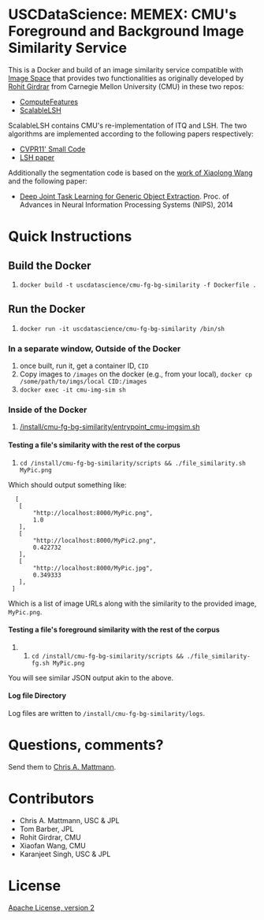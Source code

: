 # USCDataScience: MEMEX: CMU's Foreground and Background Image Similarity Service

This is a Docker and build of an image similarity service compatible with 
[Image Space](http://github.com/nasa-jpl-memex/image_space.git) that provides
two functionalities as originally developed by [Rohit Girdrar](https://github.com/rohitgirdhar) 
from Carnegie Mellon University (CMU) in these two repos:

* [ComputeFeatures](https://github.com/rohitgirdhar/ComputeFeatures)
* [ScalableLSH](https://github.com/rohitgirdhar-cmu-experimental/ScalableLSH)

ScalableLSH contains CMU's re-implementation of ITQ and LSH. The two algorithms 
are implemented according to the following papers respectively:

* [CVPR11' Small Code](http://slazebni.cs.illinois.edu/publications/cvpr11_small_code.pdf)
* [LSH paper](http://www.mit.edu/~andoni/LSH/)

Additionally the segmentation code is based on the 
[work of Xiaolong Wang](https://github.com/xiaolonw/nips14_loc_seg_testonly/tree/master/Caffe_Segmentation) 
and the following paper:

* [Deep Joint Task Learning for Generic Object Extraction](https://papers.nips.cc/paper/5547-deep-joint-task-learning-for-generic-object-extraction). 
Proc. of Advances in Neural Information Processing Systems (NIPS), 2014

# Quick Instructions

## Build the Docker

 1. `docker build -t uscdatascience/cmu-fg-bg-similarity -f Dockerfile .`

## Run the Docker

  1. `docker run -it uscdatascience/cmu-fg-bg-similarity /bin/sh`

### In a separate window, Outside of the Docker

 1. once built, run it, get a container ID, `CID`
 2. Copy images to `/images` on the docker (e.g., from your local), `docker cp /some/path/to/imgs/local CID:/images`
 3. `docker exec -it cmu-img-sim sh`

### Inside of the Docker

 1. [/install/cmu-fg-bg-similarity/entrypoint_cmu-imgsim.sh](./entrypoint_cmu-imgsim.sh)

#### Testing a file's similarity with the rest of the corpus

 1. `cd /install/cmu-fg-bg-similarity/scripts && ./file_similarity.sh MyPic.png`

 Which should output something like:

 ```
   [
    [
        "http://localhost:8000/MyPic.png",
        1.0
    ],
    [
        "http://localhost:8000/MyPic2.png",
        0.422732
    ],
    [
        "http://localhost:8000/MyPic.jpg",
        0.349333
    ],
  ]

  ```

  Which is a list of image URLs along with the similarity to the provided image, `MyPic.png`.

#### Testing a file's foreground similarity with the rest of the corpus

 1. 1. `cd /install/cmu-fg-bg-similarity/scripts && ./file_similarity-fg.sh MyPic.png`

 You will see similar JSON output akin to the above.

#### Log file Directory

Log files are written to `/install/cmu-fg-bg-similarity/logs`.

# Questions, comments?
Send them to [Chris A. Mattmann](mailto:chris.a.mattmann@jpl.nasa.gov).

# Contributors
* Chris A. Mattmann, USC & JPL
* Tom Barber, JPL
* Rohit Girdrar, CMU
* Xiaofan Wang, CMU
* Karanjeet Singh, USC & JPL

# License
[Apache License, version 2](http://www.apache.org/licenses/LICENSE-2.0)
